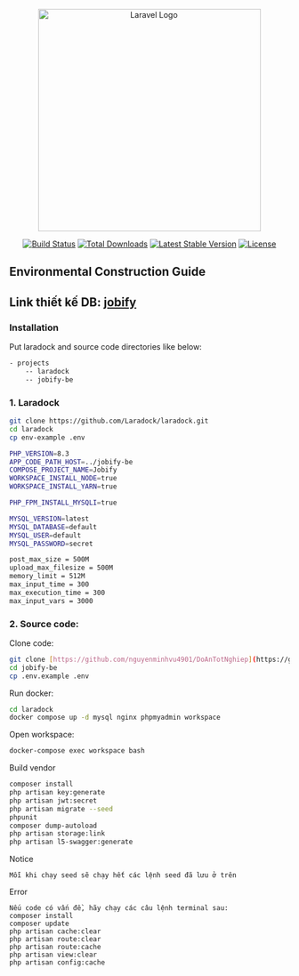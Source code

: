 <p align="center"><a href="https://laravel.com" target="_blank"><img src="https://raw.githubusercontent.com/laravel/art/master/logo-lockup/5%20SVG/2%20CMYK/1%20Full%20Color/laravel-logolockup-cmyk-red.svg" width="400" alt="Laravel Logo"></a></p>

<p align="center">
<a href="https://github.com/laravel/framework/actions"><img src="https://github.com/laravel/framework/workflows/tests/badge.svg" alt="Build Status"></a>
<a href="https://packagist.org/packages/laravel/framework"><img src="https://img.shields.io/packagist/dt/laravel/framework" alt="Total Downloads"></a>
<a href="https://packagist.org/packages/laravel/framework"><img src="https://img.shields.io/packagist/v/laravel/framework" alt="Latest Stable Version"></a>
<a href="https://packagist.org/packages/laravel/framework"><img src="https://img.shields.io/packagist/l/laravel/framework" alt="License"></a>
</p>

## Environmental Construction Guide

## Link thiết kế DB: [jobify](https://app.diagrams.net/#G1MHKHAJCcUZsuLNTaZRe6iku1Q8seKtCC#%7B%22pageId%22%3A%22R6fDEAyaQSlj4W-26p9j%22%7D)

### Installation
Put laradock and source code directories like below:
```sh
- projects
    -- laradock
    -- jobify-be
```
### 1. Laradock
```sh
git clone https://github.com/Laradock/laradock.git
cd laradock
cp env-example .env
```

```sh .env in laradock
PHP_VERSION=8.3
APP_CODE_PATH_HOST=../jobify-be
COMPOSE_PROJECT_NAME=Jobify
WORKSPACE_INSTALL_NODE=true
WORKSPACE_INSTALL_YARN=true

PHP_FPM_INSTALL_MYSQLI=true

MYSQL_VERSION=latest
MYSQL_DATABASE=default
MYSQL_USER=default
MYSQL_PASSWORD=secret
```

```sh .env in php8.3.ini in php-fpm
post_max_size = 500M
upload_max_filesize = 500M
memory_limit = 512M
max_input_time = 300
max_execution_time = 300
max_input_vars = 3000
```

### 2. Source code:
Clone code:
```sh
git clone [https://github.com/nguyenminhvu4901/DoAnTotNghiep](https://github.com/nguyenminhvu4901/jobify-be.git)
cd jobify-be
cp .env.example .env
```

Run docker:
```sh
cd laradock
docker compose up -d mysql nginx phpmyadmin workspace
```

Open workspace:
```sh
docker-compose exec workspace bash
```

Build vendor
```sh
composer install
php artisan key:generate
php artisan jwt:secret
php artisan migrate --seed
phpunit
composer dump-autoload
php artisan storage:link
php artisan l5-swagger:generate
```
Notice
```
Mỗi khi chạy seed sẽ chạy hết các lệnh seed đã lưu ở trên
```
Error
```
Nếu code có vấn đề, hãy chạy các câu lệnh terminal sau:
composer install
composer update
php artisan cache:clear
php artisan route:clear
php artisan route:cache
php artisan view:clear
php artisan config:cache
